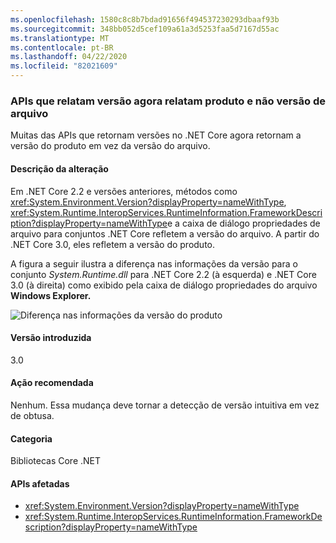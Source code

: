 ```yaml
---
ms.openlocfilehash: 1580c8c8b7bdad91656f494537230293dbaaf93b
ms.sourcegitcommit: 348bb052d5cef109a61a3d5253faa5d7167d55ac
ms.translationtype: MT
ms.contentlocale: pt-BR
ms.lasthandoff: 04/22/2020
ms.locfileid: "82021609"
---
```

### <a name="apis-that-report-version-now-report-product-and-not-file-version"></a>APIs que relatam versão agora relatam produto e não versão de arquivo

Muitas das APIs que retornam versões no .NET Core agora retornam a versão do produto em vez da versão do arquivo.

#### <a name="change-description"></a>Descrição da alteração

Em .NET Core 2.2 e versões anteriores, métodos como <xref:System.Environment.Version?displayProperty=nameWithType>, <xref:System.Runtime.InteropServices.RuntimeInformation.FrameworkDescription?displayProperty=nameWithType>e a caixa de diálogo propriedades de arquivo para conjuntos .NET Core refletem a versão do arquivo. A partir do .NET Core 3.0, eles refletem a versão do produto.

A figura a seguir ilustra a diferença nas informações da versão para o conjunto *System.Runtime.dll* para .NET Core 2.2 (à esquerda) e .NET Core 3.0 (à direita) como exibido pela caixa de diálogo propriedades do arquivo **Windows Explorer.**

![Diferença nas informações da versão do produto](~/docs/images/core-changes/corefx/version-information-changes/file-details.png)

#### <a name="version-introduced"></a>Versão introduzida

3.0

#### <a name="recommended-action"></a>Ação recomendada

Nenhum. Essa mudança deve tornar a detecção de versão intuitiva em vez de obtusa.

#### <a name="category"></a>Categoria

Bibliotecas Core .NET

#### <a name="affected-apis"></a>APIs afetadas

- <xref:System.Environment.Version?displayProperty=nameWithType>
- <xref:System.Runtime.InteropServices.RuntimeInformation.FrameworkDescription?displayProperty=nameWithType>

<!--

### Affected APIs

- `P:System.Environment.Version`
- `P:System.Runtime.InteropServices.RuntimeInformation.FrameworkDescription`

-->
